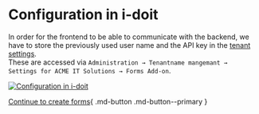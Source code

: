 # Configuration in i-doit

In order for the frontend to be able to communicate with the backend, we have to store the previously used user name and the API key in the [tenant settings](../../system-administration/administration/tenant-management/settings-for-tenant.md).<br>
These are accessed via `Administration → Tenantname mangemant → Settings for ACME IT Solutions → Forms Add-on`.

[![Configuration in i-doit](../../assets/images/en/i-doit-pro-add-ons/forms/configuration-in-i-doit/tenant-conf.png)](../../assets/images/en/i-doit-pro-add-ons/forms/configuration-in-i-doit/tenant-conf.png)

[Continue to create forms](./use-forms.md){ .md-button .md-button--primary }
